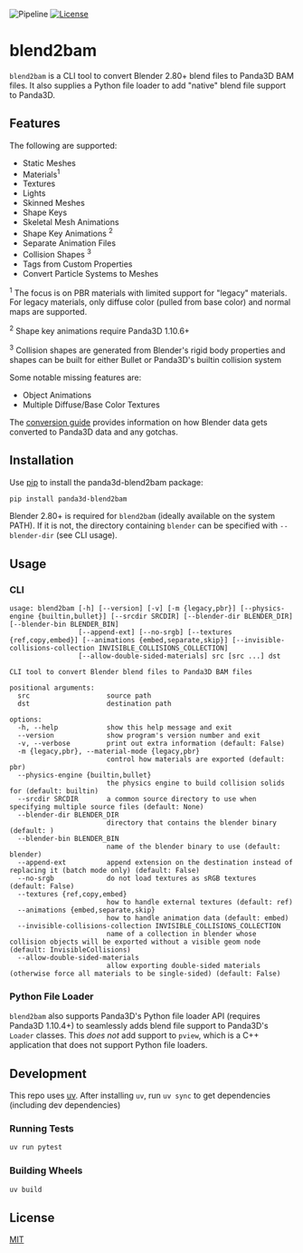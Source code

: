 ![Pipeline](https://github.com/Moguri/blend2bam/workflows/Pipeline/badge.svg)
[![License](https://img.shields.io/github/license/Moguri/panda3d-blend2bam.svg)](https://choosealicense.com/licenses/mit/)


# blend2bam
`blend2bam` is a CLI tool to convert Blender 2.80+ blend files to Panda3D BAM files.
It also supplies a Python file loader to add "native" blend file support to Panda3D.

## Features

The following are supported:
* Static Meshes
* Materials<sup>1</sup>
* Textures
* Lights
* Skinned Meshes
* Shape Keys
* Skeletal Mesh Animations
* Shape Key Animations <sup>2</sup>
* Separate Animation Files
* Collision Shapes <sup>3</sup>
* Tags from Custom Properties
* Convert Particle Systems to Meshes

<sup>1</sup> The focus is on PBR materials with limited support for "legacy" materials.
For legacy materials, only diffuse color (pulled from base color) and normal maps are supported.

<sup>2</sup> Shape key animations require Panda3D 1.10.6+

<sup>3</sup> Collision shapes are generated from Blender's rigid body properties and shapes can be built for either Bullet or Panda3D's builtin collision system

Some notable missing features are:
* Object Animations
* Multiple Diffuse/Base Color Textures

The [conversion guide](docs/conversion-guide-gltf28.md) provides information on how Blender data gets converted to Panda3D data and any gotchas.

## Installation

Use [pip](https://github.com/panda3d/panda3d) to install the panda3d-blend2bam package:

```bash
pip install panda3d-blend2bam
```

Blender 2.80+ is required for `blend2bam` (ideally available on the system PATH).
If it is not, the directory containing `blender` can be specified with `--blender-dir` (see CLI usage).

## Usage

### CLI

```
usage: blend2bam [-h] [--version] [-v] [-m {legacy,pbr}] [--physics-engine {builtin,bullet}] [--srcdir SRCDIR] [--blender-dir BLENDER_DIR] [--blender-bin BLENDER_BIN]
                 [--append-ext] [--no-srgb] [--textures {ref,copy,embed}] [--animations {embed,separate,skip}] [--invisible-collisions-collection INVISIBLE_COLLISIONS_COLLECTION]
                 [--allow-double-sided-materials] src [src ...] dst

CLI tool to convert Blender blend files to Panda3D BAM files

positional arguments:
  src                   source path
  dst                   destination path

options:
  -h, --help            show this help message and exit
  --version             show program's version number and exit
  -v, --verbose         print out extra information (default: False)
  -m {legacy,pbr}, --material-mode {legacy,pbr}
                        control how materials are exported (default: pbr)
  --physics-engine {builtin,bullet}
                        the physics engine to build collision solids for (default: builtin)
  --srcdir SRCDIR       a common source directory to use when specifying multiple source files (default: None)
  --blender-dir BLENDER_DIR
                        directory that contains the blender binary (default: )
  --blender-bin BLENDER_BIN
                        name of the blender binary to use (default: blender)
  --append-ext          append extension on the destination instead of replacing it (batch mode only) (default: False)
  --no-srgb             do not load textures as sRGB textures (default: False)
  --textures {ref,copy,embed}
                        how to handle external textures (default: ref)
  --animations {embed,separate,skip}
                        how to handle animation data (default: embed)
  --invisible-collisions-collection INVISIBLE_COLLISIONS_COLLECTION
                        name of a collection in blender whose collision objects will be exported without a visible geom node (default: InvisibleCollisions)
  --allow-double-sided-materials
                        allow exporting double-sided materials (otherwise force all materials to be single-sided) (default: False)
```

### Python File Loader

`blend2bam` also supports Panda3D's Python file loader API (requires Panda3D 1.10.4+) to seamlessly adds blend file support to Panda3D's `Loader` classes.
This *does not* add support to `pview`, which is a C++ application that does not support Python file loaders.

## Development

This repo uses [uv](https://docs.astral.sh/uv/).
After installing `uv`, run `uv sync` to get dependencies (including dev dependencies)

### Running Tests

```bash
uv run pytest
```

### Building Wheels

```bash
uv build
```

## License

[MIT](https://choosealicense.com/licenses/mit/)
